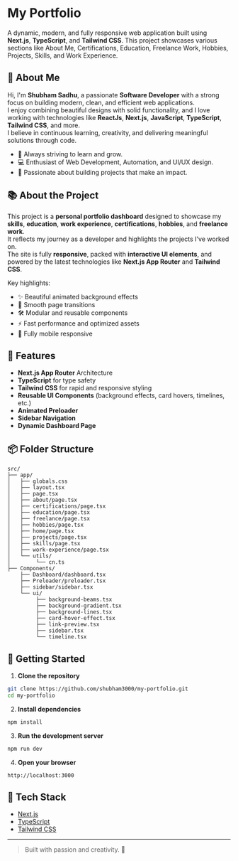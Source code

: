 # My Portfolio

A dynamic, modern, and fully responsive web application built using **Next.js**, **TypeScript**, and **Tailwind CSS**. This project showcases various sections like About Me, Certifications, Education, Freelance Work, Hobbies, Projects, Skills, and Work Experience.

## 👤 About Me

Hi, I'm **Shubham Sadhu**, a passionate **Software Developer** with a strong focus on building modern, clean, and efficient web applications.  
I enjoy combining beautiful designs with solid functionality, and I love working with technologies like **ReactJs**, **Next.js**, **JavaScript**, **TypeScript**, **Tailwind CSS**, and more.  
I believe in continuous learning, creativity, and delivering meaningful solutions through code.

- 🌟 Always striving to learn and grow.
- 💻 Enthusiast of Web Development, Automation, and UI/UX design.
- 🚀 Passionate about building projects that make an impact.

## 📚 About the Project

This project is a **personal portfolio dashboard** designed to showcase my **skills**, **education**, **work experience**, **certifications**, **hobbies**, and **freelance work**.  
It reflects my journey as a developer and highlights the projects I've worked on.  
The site is fully **responsive**, packed with **interactive UI elements**, and powered by the latest technologies like **Next.js App Router** and **Tailwind CSS**.

Key highlights:
- ✨ Beautiful animated background effects
- 📜 Smooth page transitions
- 🛠 Modular and reusable components
- ⚡ Fast performance and optimized assets
- 📱 Fully mobile responsive

## 🔹 Features

- **Next.js App Router** Architecture
- **TypeScript** for type safety
- **Tailwind CSS** for rapid and responsive styling
- **Reusable UI Components** (background effects, card hovers, timelines, etc.)
- **Animated Preloader**
- **Sidebar Navigation**
- **Dynamic Dashboard Page**

## 📦 Folder Structure

```
src/
├── app/
│   ├── globals.css
│   ├── layout.tsx
│   ├── page.tsx
│   ├── about/page.tsx
│   ├── certifications/page.tsx
│   ├── education/page.tsx
│   ├── freelance/page.tsx
│   ├── hobbies/page.tsx
│   ├── home/page.tsx
│   ├── projects/page.tsx
│   ├── skills/page.tsx
│   ├── work-experience/page.tsx
│   └── utils/
│        └── cn.ts
├── Components/
    ├── Dashboard/dashboard.tsx
    ├── Preloader/preloader.tsx
    ├── sidebar/sidebar.tsx
    └── ui/
         ├── background-beams.tsx
         ├── background-gradient.tsx
         ├── background-lines.tsx
         ├── card-hover-effect.tsx
         ├── link-preview.tsx
         ├── sidebar.tsx
         └── timeline.tsx
```

## 🚀 Getting Started

1. **Clone the repository**
```bash
git clone https://github.com/shubham3000/my-portfolio.git
cd my-portfolio
```

2. **Install dependencies**
```bash
npm install
```

3. **Run the development server**
```bash
npm run dev
```

4. **Open your browser**
```
http://localhost:3000
```

## 🔧 Tech Stack

- [Next.js](https://nextjs.org/)
- [TypeScript](https://www.typescriptlang.org/)
- [Tailwind CSS](https://tailwindcss.com/)

---

> Built with passion and creativity. 🚀

